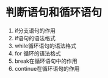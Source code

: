 
# 判断语句和循环语句

1. if分支语句的作用
2. if语句的语法格式
3. while循环语句的语法格式
4. for 循环的语法格式
5. break在循环语句中的作用
6. continue在循环语句的作用